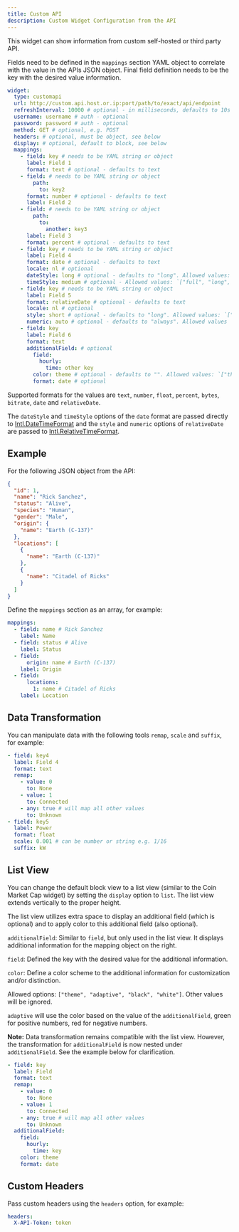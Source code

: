 ```yaml
---
title: Custom API
description: Custom Widget Configuration from the API
---
```


This widget can show information from custom self-hosted or third party API.

Fields need to be defined in the `mappings` section YAML object to correlate with the value in the APIs JSON object. Final field definition needs to be the key with the desired value information.

```yaml
widget:
  type: customapi
  url: http://custom.api.host.or.ip:port/path/to/exact/api/endpoint
  refreshInterval: 10000 # optional - in milliseconds, defaults to 10s
  username: username # auth - optional
  password: password # auth - optional
  method: GET # optional, e.g. POST
  headers: # optional, must be object, see below
  display: # optional, default to block, see below
  mappings:
    - field: key # needs to be YAML string or object
      label: Field 1
      format: text # optional - defaults to text
    - field: # needs to be YAML string or object
        path:
          to: key2
      format: number # optional - defaults to text
      label: Field 2
    - field: # needs to be YAML string or object
        path:
          to:
            another: key3
      label: Field 3
      format: percent # optional - defaults to text
    - field: key # needs to be YAML string or object
      label: Field 4
      format: date # optional - defaults to text
      locale: nl # optional
      dateStyle: long # optional - defaults to "long". Allowed values: `["full", "long", "medium", "short"]`.
      timeStyle: medium # optional - Allowed values: `["full", "long", "medium", "short"]`.
    - field: key # needs to be YAML string or object
      label: Field 5
      format: relativeDate # optional - defaults to text
      locale: nl # optional
      style: short # optional - defaults to "long". Allowed values: `["long", "short", "narrow"]`.
      numeric: auto # optional - defaults to "always". Allowed values `["always", "auto"]`.
    - field: key
      label: Field 6
      format: text
      additionalField: # optional
        field:
          hourly:
            time: other key
        color: theme # optional - defaults to "". Allowed values: `["theme", "adaptive", "black", "white"]`.
        format: date # optional
```

Supported formats for the values are `text`, `number`, `float`, `percent`, `bytes`, `bitrate`, `date` and `relativeDate`.

The `dateStyle` and `timeStyle` options of the `date` format are passed directly to [Intl.DateTimeFormat](https://developer.mozilla.org/en-US/docs/Web/JavaScript/Reference/Global_Objects/Intl/DateTimeFormat/DateTimeFormat) and the `style` and `numeric` options of `relativeDate` are passed to [Intl.RelativeTimeFormat](https://developer.mozilla.org/en-US/docs/Web/JavaScript/Reference/Global_Objects/Intl/RelativeTimeFormat/RelativeTimeFormat).

## Example

For the following JSON object from the API:

```json
{
  "id": 1,
  "name": "Rick Sanchez",
  "status": "Alive",
  "species": "Human",
  "gender": "Male",
  "origin": {
    "name": "Earth (C-137)"
  },
  "locations": [
    {
      "name": "Earth (C-137)"
    },
    {
      "name": "Citadel of Ricks"
    }
  ]
}
```

Define the `mappings` section as an array, for example:

```yaml
mappings:
  - field: name # Rick Sanchez
    label: Name
  - field: status # Alive
    label: Status
  - field:
      origin: name # Earth (C-137)
    label: Origin
  - field:
      locations:
        1: name # Citadel of Ricks
    label: Location
```

## Data Transformation

You can manipulate data with the following tools `remap`, `scale` and `suffix`, for example:

```yaml
- field: key4
  label: Field 4
  format: text
  remap:
    - value: 0
      to: None
    - value: 1
      to: Connected
    - any: true # will map all other values
      to: Unknown
- field: key5
  label: Power
  format: float
  scale: 0.001 # can be number or string e.g. 1/16
  suffix: kW
```

## List View

You can change the default block view to a list view (similar to the Coin Market Cap widget) by setting the `display` option to `list`. The list view extends vertically to the proper height.

The list view utilizes extra space to display an additional field (which is optional) and to apply color to this additional field (also optional).

`additionalField`: Similar to `field`, but only used in the list view. It displays additional information for the mapping object on the right.

`field`: Defined the key with the desired value for the additional information.

`color`: Define a color scheme to the additional information for customization and/or distinction. 

Allowed options: `["theme", "adaptive", "black", "white"]`. Other values will be ignored.

`adaptive` will use the color based on the value of the `additionalField`, green for positive numbers, red for negative numbers.

**Note:** Data transformation remains compatible with the list view. However, the transformation for `additionalField` is now nested under `additionalField`. See the example below for clarification.

```yaml
- field: key
  label: Field
  format: text
  remap:
    - value: 0
      to: None
    - value: 1
      to: Connected
    - any: true # will map all other values
      to: Unknown
  additionalField:
    field:
      hourly:
        time: key
    color: theme
    format: date
```

## Custom Headers

Pass custom headers using the `headers` option, for example:

```yaml
headers:
  X-API-Token: token
```
